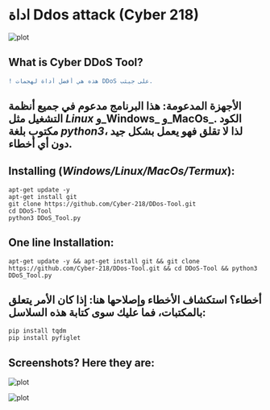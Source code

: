 # اداة Ddos attack (Cyber 218)

![plot](https://img.onl/o5Lmd2)

## What is  Cyber DDoS Tool?
```diff
! هذه هي أفضل أداة لهجمات DDoS على جيثب.  
```

 
## الأجهزة المدعومة: هذا البرنامج مدعوم في جميع أنظمة التشغيل مثل _Linux_ و_Windows_ و_MacOs_. الكود مكتوب بلغة _python3_، لذا لا تقلق فهو يعمل بشكل جيد دون أي أخطاء. 

## Installing (_Windows/Linux/MacOs/Termux_):
```
apt-get update -y
apt-get install git
git clone https://github.com/Cyber-218/DDos-Tool.git
cd DDoS-Tool
python3 DDoS_Tool.py
```

## One line Installation:
```
apt-get update -y && apt-get install git && git clone https://github.com/Cyber-218/DDos-Tool.git && cd DDoS-Tool && python3 DDoS_Tool.py
```

## أخطاء؟ استكشاف الأخطاء وإصلاحها هنا: إذا كان الأمر يتعلق بالمكتبات، فما عليك سوى كتابة هذه السلاسل: 
```
pip install tqdm
pip install pyfiglet
```

## Screenshots? Here they are:

![plot][def]

![plot][def2]




[def]: https://img.onl/7g5Fm2
[def2]: https://img.onl/esgH8x